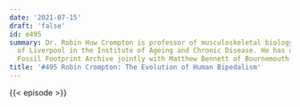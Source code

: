```yaml
---
date: '2021-07-15'
draft: 'false'
id: e495
summary: Dr. Robin Huw Crompton is professor of musculoskeletal biology at the University
  of Liverpool in the Institute of Ageing and Chronic Disease. He has developed the
  Fossil Footprint Archive jointly with Matthew Bennett of Bournemouth University.
title: '#495 Robin Crompton: The Evolution of Human Bipedalism'
---
```

{{< episode >}}
